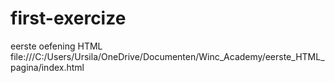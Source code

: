 # first-exercize
eerste oefening HTML
file:///C:/Users/Ursila/OneDrive/Documenten/Winc_Academy/eerste_HTML_pagina/index.html
